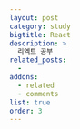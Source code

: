 ```yaml
---
layout: post
category: study
bigtitle: React
description: >
  리엑트 공부
related_posts:
  -
addons:
  - related
  - comments
list: true
order: 3
---
```

